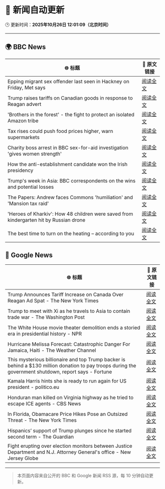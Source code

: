 # 🧠 新闻自动更新

🕒 更新时间：**2025年10月26日 12:01:09（北京时间）**

---

## 🌍 BBC News

| 🌐 标题 | 🔗 原文链接 |
|--------|-------------|
| Epping migrant sex offender last seen in Hackney on Friday, Met says | [阅读全文](https://www.bbc.com/news/articles/cn97jpy41n0o?at_medium=RSS&at_campaign=rss) |
| Trump raises tariffs on Canadian goods in response to Reagan advert | [阅读全文](https://www.bbc.com/news/articles/cx2ljgrm78zo?at_medium=RSS&at_campaign=rss) |
| 'Brothers in the forest' - the fight to protect an isolated Amazon tribe | [阅读全文](https://www.bbc.com/news/articles/cjw92x915xlo?at_medium=RSS&at_campaign=rss) |
| Tax rises could push food prices higher, warn supermarkets | [阅读全文](https://www.bbc.com/news/articles/c620gy43pe4o?at_medium=RSS&at_campaign=rss) |
| Charity boss arrest in BBC sex-for-aid investigation 'gives women strength' | [阅读全文](https://www.bbc.com/news/articles/cgkzg680j7lo?at_medium=RSS&at_campaign=rss) |
| How the anti-establishment candidate won the Irish presidency | [阅读全文](https://www.bbc.com/news/articles/cgjd8z8049do?at_medium=RSS&at_campaign=rss) |
| Trump's week in Asia: BBC correspondents on the wins and potential losses | [阅读全文](https://www.bbc.com/news/articles/c9d6jnn37l2o?at_medium=RSS&at_campaign=rss) |
| The Papers: Andrew faces Commons 'humiliation' and 'Mansion tax raid' | [阅读全文](https://www.bbc.com/news/articles/c6256l7xy86o?at_medium=RSS&at_campaign=rss) |
| 'Heroes of Kharkiv': How 48 children were saved from kindergarten hit by Russian drone | [阅读全文](https://www.bbc.com/news/articles/c9q1w9ypl8jo?at_medium=RSS&at_campaign=rss) |
| The best time to turn on the heating – according to you | [阅读全文](https://www.bbc.com/news/articles/cgqly9ynnd4o?at_medium=RSS&at_campaign=rss) |

## 📰 Google News

| 🌐 标题 | 🔗 原文链接 |
|--------|-------------|
| Trump Announces Tariff Increase on Canada Over Reagan Ad Spat - The New York Times | [阅读全文](https://news.google.com/rss/articles/CBMiggFBVV95cUxOREZ2dF9QOGZnME9jQzBldEpqdE9MQVJmNXFDd1RNLWI4cE4weUhEOWs4R1luN0FOOThFTWdHc1hkQzlOMWNoVVZ6T3o5NlRLemEtVFJJcGxRV0RoZVJDS1FxQmM2OGJRMFBNU3RxVFRMT19XSmQ0MWJYRzNsWlN2NVl3?oc=5) |
| Trump to meet with Xi as he travels to Asia to contain trade war - The Washington Post | [阅读全文](https://news.google.com/rss/articles/CBMijAFBVV95cUxQeWpvUVpBR0hxSGpsOWpxUkR0Z1dhR2lBSWMxbko3S0JtNEtOTlpEYlJPa0ZITFlDUGFWOUFZbmxqdi1za0NnUFZJZmpDVlRzeTFpaGVDSjREbGM1RE85MVhGSm5vT1FlUnV3UzFqOHk4R0NXWTY1ZTN5b3g4RWp0YmFGTmpZWGdGN0RfSA?oc=5) |
| The White House movie theater demolition ends a storied era in presidential history - NPR | [阅读全文](https://news.google.com/rss/articles/CBMinwFBVV95cUxOMi1ncG02VjNlX09wQk9mbDJ5WlhMUmtJc3I2Mm5VMktnRFVPLXpJZUxKa1NlWDR1SG1Ma1lvRUtqSlRyX3dPekM5WHVMUGdMMWRpbURjaXBORThZUV9fWGIwbFFIVEVHaE43bEM0cXNwMF9USzZwUF8yN1pqV1QxdDdsaVZ6a2lkNmFvdEdoZG9RRWdiN2x3ZVR6YzhTOVU?oc=5) |
| Hurricane Melissa Forecast: Catastrophic Danger For Jamaica, Haiti - The Weather Channel | [阅读全文](https://news.google.com/rss/articles/CBMirAFBVV95cUxPalUwMXgwMXVhSXVMd0pMb0V0cDVSRnlRUjN4aXFFZ1BHSjNBTF8wSGFLXzBBYjBiUEdnLVNDVDJSRURXVjBjYWJ3Mi1JZWVyTmI0UU1ablpveWl6b1B2Z2N2MG9USWh1REFPYjFOME9lWEhSaTZxRTg0TmpkbVR3dThOc3VJRUxXMWtMUzBqLVYxOTNabU1zTXFidjR1b2Npc1R4alVJNTU3NlJl?oc=5) |
| This mysterious billionaire and top Trump backer is behind a $130 million donation to pay troops during the government shutdown, report says - Fortune | [阅读全文](https://news.google.com/rss/articles/CBMiqAFBVV95cUxQemdWMUlpVmVBS196a0ZGZXR4d0VkaHl0WS1OT3U1YWFWT2cybnZFNXV0amxjUW1pMl9qdnRwSF9rVXE5Z1ZXWEEyZVJ2ejZtRWFmXzFwRXBzTmVfdU5BYmlVQVR2TU8xcWw0X25IYXlxWVpadng0cWUxMGZhYUNyLVZCVXZoMzlfNEFJeUJQdE1Lc0VSaExoTjdEb1hTb0NmWFRxOXd1SEM?oc=5) |
| Kamala Harris hints she is ready to run again for US president - politico.eu | [阅读全文](https://news.google.com/rss/articles/CBMigAFBVV95cUxOTzlxUWM0U1JHNC1nX2pwY3lma1dyTk9qem1QbXFGWTJ1SHctSVc0V3FySlBFT1hWRjFUaDJJZ2RrTEhwVWU1UlllNngxeXRvckg1WjAyZ0kydjd1aHYxU3A1dEZyaG5BSmV6dzdUbGMwODFjTy1vdmxuS0ZxTlhfTw?oc=5) |
| Honduran man killed on Virginia highway as he tried to escape ICE agents - CBS News | [阅读全文](https://news.google.com/rss/articles/CBMijgFBVV95cUxOTk5qRjBZbmlKUjM0M21RTWNWODhiT0FJeGFDQ3ctLUJNcGRmWmN5WWo1ejZiVmI3QnZncm5mMElvcjNrSEpHMnVta2E2aHRDUnFYd24xZGFmM1VXYWp2MlpEc2UyNTJuX0hDZkN4MUs2MmhRRkFQR0llendyUFRZd1NySmo0OE9VOW9vSTd30gGTAUFVX3lxTE8xa2ZJMmJnMEFqX0ZwX1Z6cl9RQzl1dFppYVVuUGx3ZkVHMlg0d2g5ZG1pdUVLekhvSnBaTzgteVNKOHNaLThPT3h6VTQwNkRIZ1Jhd0VQYllSM3BGTnVZenVfMUM5bWFzWmFrYW51ZWc3U2ZqcGF1MWRBR19GMXFReXZYbGZYclk0M1laeXlHNXoxYw?oc=5) |
| In Florida, Obamacare Price Hikes Pose an Outsized Threat - The New York Times | [阅读全文](https://news.google.com/rss/articles/CBMingFBVV95cUxOSm14aTlERlE5dmlqMVZPVUFQdU1VMFZkR2dqcmxBS0E0ejhhb0xaWmxrX2V2bk5SVV8wZVlsMGdrSkJqTmNjc1I2eWxKS1dhN3JIdzgyM0drVU1zaTFraVduQ2UtOWtUNzB0MmM2MjZ4TjcyVFBUXzNIUmxDRjBNX1RZWFJvVUNtV3FfbTY5RTh1dEhSZVM5VE15RnFEUQ?oc=5) |
| Hispanics’ support of Trump plunges since he started second term - The Guardian | [阅读全文](https://news.google.com/rss/articles/CBMihAFBVV95cUxOampkU1hHZ29jdk9mRnFva3ZlNW5NRm90aVpaR1ZIYkRJZ0xRcG9qR2t5SHZLMXROek81cHdGSVVBRy1iRWJxV1VUWmVOMkRfRWFxWllqYmttQUdqV0NGU1psM3FwX2c1c1ZlenRsRnI2TFpSWnZXaDJyWENqWDFKdFBFQkc?oc=5) |
| Fight erupting over election monitors between Justice Department and N.J. Attorney General's office - New Jersey Globe | [阅读全文](https://news.google.com/rss/articles/CBMi0AFBVV95cUxOVDFXTzd1alhrc3Q0bW16a1JUbnpPTldLUVJDX3FOV0hLdFlmbWxXVEd0cnlzcWFibjBVUktJcm15OS1heml3QXJXTHhyMVBMZHIxX2dVYVJWZkJjNlU4WG9SLTNPNy0yUndoNFhHbURjd2wzSzNraVZyRk1pU2UwZk1jcWpyX284WjB6eFRzVHlYcHJJOFRLOGNlOUI1RkxmSFl5NC1UR0VfRzFpWTNIZFRZWGd4T3hET2NmYVBqSW5XVGx0OHJBVXVDUUhvYkl3?oc=5) |

---
> 本页面内容来自公开的 BBC 和 Google 新闻 RSS 源，每 10 分钟自动更新。